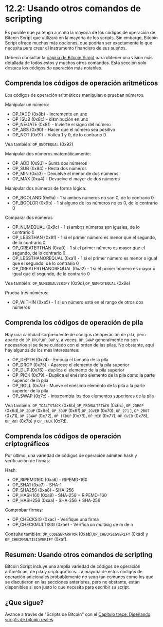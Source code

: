 # 12.2: Usando otros comandos de scripting

Es posible que ya tenga a mano la mayoría de los códigos de operación de Bitcoin Script que utilizará en la mayoría de los scripts. Sin embargo, Bitcoin Script ofrece muchas más opciones, que podrían ser exactamente lo que necesita para crear el instrumento financiero de sus sueños.

Debería consultar la [página de Bitcoin Script](https://en.bitcoin.it/wiki/Script) para obtener una visión más detallada de todos estos y muchos otros comandos. Esta sección solo destaca los códigos de operación más notables.

## Comprenda los códigos de operación aritméticos

Los códigos de operación aritméticos manipulan o prueban números.

Manipular un número:

* OP_1ADD (0x8b) - Incremento en uno
* OP_1SUB (0x8c) - disminución en uno
* OP_NEGATE (0x8f) - Invierte el signo del número
* OP_ABS (0x90) - Hacer que el número sea positivo
* OP_NOT (0x91) - Voltea 1 y 0, de lo contrario 0

Vea también: `OP_0NOTEQUAL` (0x92)

Manipular dos números matemáticamente:

* OP_ADD (0x93) - Suma dos números
* OP_SUB (0x94) - Resta dos números
* OP_MIN (0xa3) - Devuelve el menor de dos números
* OP_MAX (0xa4) - Devuelve el mayor de dos números

Manipular dos números de forma lógica:

* OP_BOOLAND (0x9a) - 1 si ambos números no son 0, de lo contrario 0
* OP_BOOLOR (0x9b) - 1 si alguno de los números no es 0, de lo contrario 0

Comparar dos números

* OP_NUMEQUAL (0x9c) - 1 si ambos números son iguales, de lo contrario 0
* OP_LESSTHAN (0x9f) - 1 si el primer número es menor que el segundo, de lo contrario 0
* OP_GREATERTHAN (0xa0) - 1 si el primer número es mayor que el segundo, de lo contrario 0
* OP_LESSTHANOREQUAL (0xa1) - 1 si el primer número es menor o igual que el segundo, de lo contrario 0
* OP_GREATERTHANOREQUAL (0xa2) - 1 si el primer número es mayor o igual que el segundo, de lo contrario 0

Vea también: `OP_NUMEQUALVERIFY` (0x9d),`OP_NUMNOTEQUAL` (0x9e)

Prueba tres números:

* OP_WITHIN (0xa5) - 1 si un número está en el rango de otros dos números

## Comprenda los códigos de operación de pila

Hay una cantidad sorprendente de códigos de operación de pila, pero aparte de `OP_DROP`,`OP_DUP` y, a veces, `OP_SWAP` generalmente no son necesarios si se tiene cuidado con el orden de las pilas. No obstante, aquí hay algunos de los más interesantes:

* OP_DEPTH (0x74) - Empuja el tamaño de la pila
* OP_DROP (0x75) - Aparece el elemento de la pila superior
* OP_DUP (0x76) - duplica el elemento de la pila superior
* OP_PICK (0x79) - Duplica el enésimo elemento de la pila como la parte superior de la pila
* OP_ROLL (0x7a) - Mueve el enésimo elemento de la pila a la parte superior de la pila
* OP_SWAP (0x7c) - intercambia los dos elementos superiores de la pila

Vea también: `OP_TOALTSTACK` (0x6b),`OP_FROMALTSTACK` (0x6c), `OP_2DROP` (0x6d),`OP_2DUP` (0x6e), `OP_3DUP` (0x6f),`OP_2OVER` (0x70), `OP_271` ), `OP_2ROT` (0x71),  `OP_2SWAP` (0x72), `OP_IFDUP` (0x73), `OP_NIP` (0x77), `OP_OVER` (0x78), `OP_ROT` (0x7b) y `OP_TUCK` (0x7d).

## Comprenda los códigos de operación criptográficos

Por último, una variedad de códigos de operación admiten hash y verificación de firmas:

Hash:

* OP_RIPEMD160 (0xa6) - RIPEMD-160
* OP_SHA1 (0xa7) - SHA-1
* OP_SHA256 (0xa8) - SHA-256
* OP_HASH160 (0xa9) - SHA-256 + RIPEMD-160
* OP_HASH256 (0xaa) - SHA-256 + SHA-256

Comprobar firmas:

* OP_CHECKSIG (0xac) - Verifique una firma
* OP_CHECKMULTISIG (0xae) - Verifica un multisig de m de n

Consulte también: `OP_CODESEPARATOR` (0xab),`OP_CHECKSIGVERIFY` (0xad) y `OP_CHECKMULTISIGVERIFY` (0xaf).

## Resumen: Usando otros comandos de scripting

Bitcoin Script incluye una amplia variedad de códigos de operación aritméticos, de pila y criptográficos. La mayoría de estos códigos de operación adicionales probablemente no sean tan comunes como los que se discutieron en las secciones anteriores, pero no obstante, están disponibles si son justo lo que necesita para escribir su script.

## ¿Que sigue?

Avance a través de "Scripts de Bitcoin" con el [Capítulo trece: Diseñando scripts de bitcoin reales](13_0_Disenando_Bitcoin_Scripts_Reales.md).
